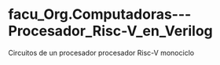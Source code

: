 # facu_Org.Computadoras---Procesador_Risc-V_en_Verilog
Circuitos de un procesador procesador Risc-V monociclo 
